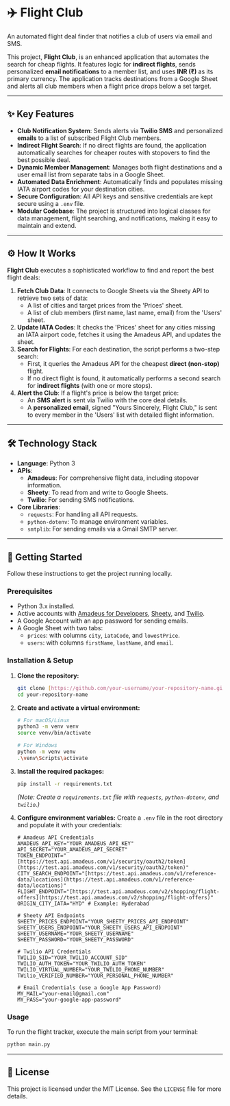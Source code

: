 # ✈️ Flight Club

An automated flight deal finder that notifies a club of users via email and SMS.

This project, **Flight Club**, is an enhanced application that automates the search for cheap flights. It features logic for **indirect flights**, sends personalized **email notifications** to a member list, and uses **INR (₹)** as its primary currency. The application tracks destinations from a Google Sheet and alerts all club members when a flight price drops below a set target.



---

## ✨ Key Features

-   **Club Notification System**: Sends alerts via **Twilio SMS** and personalized **emails** to a list of subscribed Flight Club members.
-   **Indirect Flight Search**: If no direct flights are found, the application automatically searches for cheaper routes with stopovers to find the best possible deal.
-   **Dynamic Member Management**: Manages both flight destinations and a user email list from separate tabs in a Google Sheet.
-   **Automated Data Enrichment**: Automatically finds and populates missing IATA airport codes for your destination cities.
-   **Secure Configuration**: All API keys and sensitive credentials are kept secure using a `.env` file.
-   **Modular Codebase**: The project is structured into logical classes for data management, flight searching, and notifications, making it easy to maintain and extend.

---

## ⚙️ How It Works

**Flight Club** executes a sophisticated workflow to find and report the best flight deals:

1.  **Fetch Club Data**: It connects to Google Sheets via the Sheety API to retrieve two sets of data:
    -   A list of cities and target prices from the 'Prices' sheet.
    -   A list of club members (first name, last name, email) from the 'Users' sheet.
2.  **Update IATA Codes**: It checks the 'Prices' sheet for any cities missing an IATA airport code, fetches it using the Amadeus API, and updates the sheet.
3.  **Search for Flights**: For each destination, the script performs a two-step search:
    -   First, it queries the Amadeus API for the cheapest **direct (non-stop)** flight.
    -   If no direct flight is found, it automatically performs a second search for **indirect flights** (with one or more stops).
4.  **Alert the Club**: If a flight's price is below the target price:
    -   An **SMS alert** is sent via Twilio with the core deal details.
    -   A **personalized email**, signed "Yours Sincerely, Flight Club," is sent to every member in the 'Users' list with detailed flight information.

---

## 🛠️ Technology Stack

-   **Language**: Python 3
-   **APIs**:
    -   **Amadeus**: For comprehensive flight data, including stopover information.
    -   **Sheety**: To read from and write to Google Sheets.
    -   **Twilio**: For sending SMS notifications.
-   **Core Libraries**:
    -   `requests`: For handling all API requests.
    -   `python-dotenv`: To manage environment variables.
    -   `smtplib`: For sending emails via a Gmail SMTP server.
      
---

## 🚀 Getting Started

Follow these instructions to get the project running locally.

### Prerequisites

-   Python 3.x installed.
-   Active accounts with [Amadeus for Developers](https://developers.amadeus.com/), [Sheety](https://sheety.co/), and [Twilio](https://www.twilio.com/).
-   A Google Account with an app password for sending emails.
-   A Google Sheet with two tabs:
    -   `prices`: with columns `city`, `iataCode`, and `lowestPrice`.
    -   `users`: with columns `firstName`, `lastName`, and `email`.

### Installation & Setup

1.  **Clone the repository:**
    ```bash
    git clone [https://github.com/your-username/your-repository-name.git](https://github.com/your-username/your-repository-name.git)
    cd your-repository-name
    ```

2.  **Create and activate a virtual environment:**
    ```bash
    # For macOS/Linux
    python3 -m venv venv
    source venv/bin/activate

    # For Windows
    python -m venv venv
    .\venv\Scripts\activate
    ```

3.  **Install the required packages:**
    ```bash
    pip install -r requirements.txt
    ```
    *(Note: Create a `requirements.txt` file with `requests`, `python-dotenv`, and `twilio`.)*

4.  **Configure environment variables:**
    Create a `.env` file in the root directory and populate it with your credentials:

    ```env
    # Amadeus API Credentials
    AMADEUS_API_KEY="YOUR_AMADEUS_API_KEY"
    API_SECRET="YOUR_AMADEUS_API_SECRET"
    TOKEN_ENDPOINT="[https://test.api.amadeus.com/v1/security/oauth2/token](https://test.api.amadeus.com/v1/security/oauth2/token)"
    CITY_SEARCH_ENDPOINT="[https://test.api.amadeus.com/v1/reference-data/locations](https://test.api.amadeus.com/v1/reference-data/locations)"
    FLIGHT_ENDPOINT="[https://test.api.amadeus.com/v2/shopping/flight-offers](https://test.api.amadeus.com/v2/shopping/flight-offers)"
    ORIGIN_CITY_IATA="HYD" # Example: Hyderabad

    # Sheety API Endpoints
    SHEETY_PRICES_ENDPOINT="YOUR_SHEETY_PRICES_API_ENDPOINT"
    SHEETY_USERS_ENDPOINT="YOUR_SHEETY_USERS_API_ENDPOINT"
    SHEETY_USERNAME="YOUR_SHEETY_USERNAME"
    SHEETY_PASSWORD="YOUR_SHEETY_PASSWORD"

    # Twilio API Credentials
    TWILIO_SID="YOUR_TWILIO_ACCOUNT_SID"
    TWILIO_AUTH_TOKEN="YOUR_TWILIO_AUTH_TOKEN"
    TWILIO_VIRTUAL_NUMBER="YOUR_TWILIO_PHONE_NUMBER"
    TWilio_VERIFIED_NUMBER="YOUR_PERSONAL_PHONE_NUMBER"

    # Email Credentials (use a Google App Password)
    MY_MAIL="your-email@gmail.com"
    MY_PASS="your-google-app-password"
    ```

### Usage

To run the flight tracker, execute the main script from your terminal:

```bash
python main.py
```
---

## 📄 License

This project is licensed under the MIT License. See the `LICENSE` file for more details.
